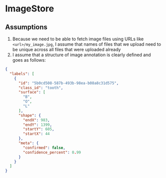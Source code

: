 # ImageStore

## Assumptions
1. Because we need to be able to fetch image files using URLs like `<url>/my_image.jpg`, 
    I assume that names of files that we upload need to be unique across all files that were uploaded already
1. I assume that a structure of image annotation is clearly defined and goes as follows:
```json
{
  "labels": [
    {
      "id": "5b0cd508-587b-493b-98ea-b08a8c31d575",
      "class_id": "tooth",
      "surface": [
        "B",
        "O",
        "L"
      ],
      "shape": {
        "endX": 983,
        "endY": 1399,
        "startY": 605,
        "startX": 44
      },
      "meta": {
        "confirmed": false,
        "confidence_percent": 0.99
      }
    }
  ]
}
```